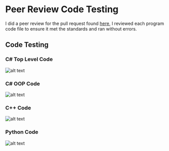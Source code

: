 # Peer Review Code Testing

I did a peer review for the pull request found [here](https://github.com/thoth-tech/splashkit.io-starlight/pull/), I reviewed each program code file to ensure it met the standards and ran without errors.

## Code Testing

### C# Top Level Code

![alt text](images/run1.png)

### C# OOP Code

![alt text](images/run2.png)

### C++ Code

![alt text](images/run3.png)

### Python Code

![alt text](images/run4.png)
